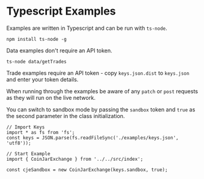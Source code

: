 # Typescript Examples

Examples are written in Typescript and can be run with `ts-node`.

```
npm install ts-node -g
```

Data examples don't require an API token.

```
ts-node data/getTrades
```

Trade examples require an API token - copy `keys.json.dist` to `keys.json` and enter your token details.

When running through the examples be aware of any `patch` or `post` requests as they will run on the live network.

You can switch to sandbox mode by passing the `sandbox` token and `true` as the second parameter in the class initialization.

```
// Import Keys
import * as fs from 'fs';
const keys = JSON.parse(fs.readFileSync('./examples/keys.json', 'utf8'));

// Start Example
import { CoinJarExchange } from '../../src/index';

const cjeSandbox = new CoinJarExchange(keys.sandbox, true);
```
